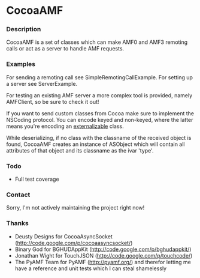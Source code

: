 # CocoaAMF

### Description

CocoaAMF is a set of classes which can make AMF0 and AMF3 remoting calls or act as a server to handle AMF requests.


### Examples

For sending a remoting call see SimpleRemotingCallExample.
For setting up a server see ServerExample.

For testing an existing AMF server a more complex tool is provided, namely AMFClient, so be sure to check it out!

If you want to send custom classes from Cocoa make sure to implement the NSCoding protocol. You can encode keyed and non-keyed, where the latter means you're encoding an [externalizable](http://livedocs.adobe.com/flash/9.0/ActionScriptLangRefV3/flash/utils/IExternalizable.html) class.

While deserializing, if no class with the classname of the received object is found, CocoaAMF creates an instance of ASObject which will contain all attributes of that object and its classname as the ivar 'type'.

### Todo

- Full test coverage


### Contact

Sorry, I'm not actively maintaining the project right now!


### Thanks

- Deusty Designs for CocoaAsyncSocket (<http://code.google.com/p/cocoaasyncsocket/>)
- Binary God for BGHUDAppKit (<http://code.google.com/p/bghudappkit/>)
- Jonathan Wight for TouchJSON (<http://code.google.com/p/touchcode/>)
- The PyAMF Team for PyAMF (<http://pyamf.org/>) and therefor letting me have a reference and unit tests which I can steal shamelessly